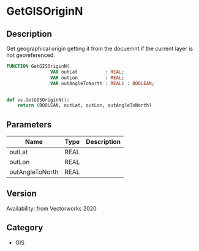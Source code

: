 # GetGISOriginN

## Description
Get geographical origin getting it from the docuemnt if the current layer is not georeferenced.

```pascal
FUNCTION GetGISOriginN(
				VAR outLat          : REAL;
				VAR outLon          : REAL;
				VAR outAngleToNorth : REAL) : BOOLEAN;
```

```python

def vs.GetGISOriginN():
    return (BOOLEAN, outLat, outLon, outAngleToNorth)
```

## Parameters
|Name|Type|Description|
|---|---|---|
|outLat|REAL||
|outLon|REAL||
|outAngleToNorth|REAL||

## Version
Availability: from Vectorworks 2020
## Category
* GIS

